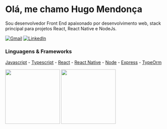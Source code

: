 

<h1>Olá, me chamo Hugo Mendonça</h1>

Sou desenvolvedor Front End apaixonado por desenvolvimento web, stack principal para projetos React, React Native e NodeJs.

<a href="mailto:hugomendonca9@gmail.com"><img alt="Gmail" src="https://img.shields.io/badge/Email-D14836?style=for-the-badge&logo=gmail&logoColor=white" /></a>
<a href="https://www.linkedin.com/in/hugo-mendon%C3%A7a-dev/"><img alt="LinkedIn" src="https://img.shields.io/badge/linkedin%20-%230077B5.svg?&style=for-the-badge&logo=linkedin&logoColor=white"/></a>

### Linguagens & Frameworks

 [Javascript](https://github.com/airbnb/javascript) - [Typescript](https://github.com/microsoft/TypeScript) - [React](https://github.com/facebook/react) - [React Native](https://github.com/facebook/react-native) - [Node](https://github.com/nodejs/node) - [Express](https://github.com/expressjs/express) - [TypeOrm](https://github.com/typeorm/typeorm)
<div display="flex" flex-wrap="wrap">
<img height="173em" src="https://github-readme-stats.vercel.app/api?username=hugomendonca98&show_icons=true&theme=dracula" />

<img height="173em" src="https://github-readme-stats.vercel.app/api/top-langs/?username=hugomendonca98&hide=objective-c, less&layout=compact&theme=dracula&&exclude_repo=E_commerce_node,LoginCreateUser-node-ejs"/>
</div>


